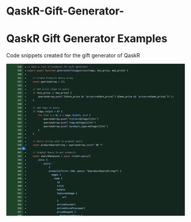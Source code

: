 # QaskR-Gift-Generator-
<h1>QaskR Gift Generator Examples</h1>
Code snippets created for the gift generator of QaskR

![alt text](https://github.com/donevello123/QaskR-Gift-Generator-/blob/main/313967591_942060503429900_2024030357115601990_n.png?raw=true)

